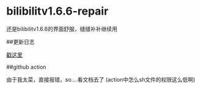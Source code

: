 # bilibilitv1.6.6-repair
还是bilibilitv1.6.6的界面舒服，缝缝补补继续用

##更新日志

[戳这里](https://github.com/qidian55/bilibilitv1.6.6-repair)

##github action

由于我太菜，直接报错，so....看文档去了
(action中怎么sh文件的权限这么低啊)
